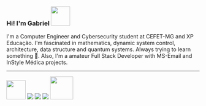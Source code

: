 ### Hi! I'm Gabriel <img src="https://user-images.githubusercontent.com/5713670/87202985-820dcb80-c2b6-11ea-9f56-7ec461c497c3.gif" width="50"></h2>

I'm a Computer Engineer and Cybersecurity student at CEFET-MG and XP Educação. I'm fascinated in mathematics, dynamic system control, architecture, data structure and quantum systems. Always trying to learn something 🔭. Also, I'm a amateur Full Stack Developer with MS-Email and InStyle Médica projects.

---

<div> 
  <img src="https://raw.githubusercontent.com/mayankchaudhary26/Cool-Readme-ideas/master/data/giphy.gif" width="50">
  <a href = "mailto:gabrielsiqueira2765@gmail.com"><img src="https://img.shields.io/badge/-Gmail-%23333?style=for-the-badge&logo=gmail&logoColor=white" target="_blank"></a>
  <a href = "mailto:gabrielsiqueira25@outlook.com"><img src="https://img.shields.io/badge/Microsoft_Outlook-0078D4?style=for-the-badge&logo=microsoft-outlook&logoColor=white" target="_blank"></a>
  <a href="https://www.linkedin.com/in/gabriel-siqueira-14922a246/" target="_blank"><img src="https://img.shields.io/badge/-LinkedIn-%230077B5?style=for-the-badge&logo=linkedin&logoColor=white" target="_blank"></a> <img src="https://media.giphy.com/media/LnQjpWaON8nhr21vNW/giphy.gif" width="60">
  
</div>
